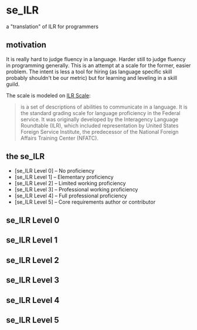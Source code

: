 # se_ILR
a "translation" of ILR for programmers

## motivation
It is really hard to judge fluency in a language. Harder still to judge fluency in programming generally. This is an attempt at a scale for the former, easier problem. The intent is less a tool for hiring (as language specific skill probably shouldn't be our metric) but for learning and leveling in a skill guild.

The scale is modeled on [ILR Scale](https://en.wikipedia.org/wiki/ILR_scale):
> is a set of descriptions of abilities to communicate in a language. It is the standard grading scale for language proficiency in the Federal service. It was originally developed by the Interagency Language Roundtable (ILR), which included representation by United States Foreign Service Institute, the predecessor of the National Foreign Affairs Training Center (NFATC).

## the se_ILR
- [se_ILR Level 0] – No proficiency
- [se_ILR Level 1] – Elementary proficiency
- [se_ILR Level 2] – Limited working proficiency
- [se_ILR Level 3] – Professional working proficiency
- [se_ILR Level 4] – Full professional proficiency
- [se_ILR Level 5] – Core requirements author or contributor

## se_ILR Level 0
## se_ILR Level 1
## se_ILR Level 2
## se_ILR Level 3
## se_ILR Level 4
## se_ILR Level 5

